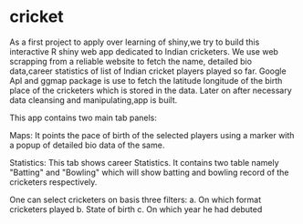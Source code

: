 # cricket
As a first project to apply over learning of shiny,we try to build this interactive R shiny web app dedicated to Indian cricketers. We use web scrapping from a reliable website to fetch the name, detailed bio data,career statistics of list of Indian cricket players played so far. Google ApI and ggmap package is use to fetch the latitude longitude of the birth place of the cricketers which is stored in the data. Later on after necessary data cleansing and manipulating,app is built.

This app contains two main tab panels:

Maps: It points the pace of birth of the selected players using a marker with a popup of detailed bio data of the same.

Statistics: This tab shows career Statistics. It contains two table namely "Batting" and "Bowling" which will show batting and bowling record of the cricketers respectively.

One can select cricketers on basis three filters:
a. On which format cricketers played
b. State of birth
c. On which year he had debuted
